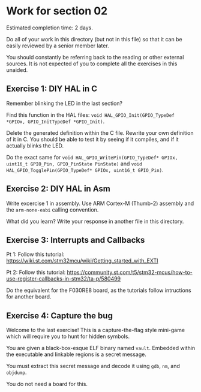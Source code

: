# Work for section 02

Estimated completion time: 2 days.

Do all of your work in this directory (but not in this file) so that it can be easily reviewed by a senior member later.

You should constantly be referring back to the reading or other external sources. It is not expected of you to complete all the exercises in this unaided.

## Exercise 1: DIY HAL in C

Remember blinking the LED in the last section?

Find this function in the HAL files: `void HAL_GPIO_Init(GPIO_TypeDef  *GPIOx, GPIO_InitTypeDef *GPIO_Init)`.

Delete the generated definition within the C file. Rewrite your own definition of it in C. You should be able to test it by seeing if it compiles, and if it actually blinks the LED.

Do the exact same for `void HAL_GPIO_WritePin(GPIO_TypeDef* GPIOx, uint16_t GPIO_Pin, GPIO_PinState PinState)` and `void HAL_GPIO_TogglePin(GPIO_TypeDef* GPIOx, uint16_t GPIO_Pin)`.

## Exercise 2: DIY HAL in Asm

Write excercise 1 in assembly. Use ARM Cortex-M (Thumb-2) assembly and the `arm-none-eabi` calling convention.

What did you learn? Write your response in another file in this directory.

## Exercise 3: Interrupts and Callbacks

Pt 1: Follow this tutorial: https://wiki.st.com/stm32mcu/wiki/Getting_started_with_EXTI

Pt 2: Follow this tutorial: https://community.st.com/t5/stm32-mcus/how-to-use-register-callbacks-in-stm32/ta-p/580499

Do the equivalent for the F030RE8 board, as the tutorials follow intructions for another board.

## Exercise 4: Capture the bug

Welcome to the last exercise! This is a capture-the-flag style mini-game which will require you to hunt for hidden symbols.

You are given a black-box-esque ELF binary named `vault`. Embedded within the executable and linkable regions is a secret message.

You must extract this secret message and decode it using `gdb`, `nm`, and `objdump`.

You do not need a board for this.
